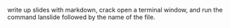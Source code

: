 write up slides with markdown, crack open a terminal window, and run the command lanslide followed by the name of the file.
